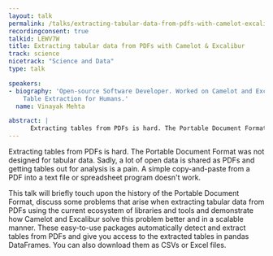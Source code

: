 ```yaml
---
layout: talk
permalink: /talks/extracting-tabular-data-from-pdfs-with-camelot-excalibur
recordingconsent: true
talkid: LEWV7W
title: Extracting tabular data from PDFs with Camelot & Excalibur
track: science
nicetrack: "Science and Data"
type: talk

speakers:
- biography: 'Open-source Software Developer. Worked on Camelot and Excalibur: PDF
    Table Extraction for Humans.'
  name: Vinayak Mehta

abstract: | 
      Extracting tables from PDFs is hard. The Portable Document Format was not designed for tabular data. Sadly, a lot of open data is shared as PDFs and getting tables out for analysis is a pain. Camelot and Excalibur can help you extract tabular data from PDFs very easily!
---
```


Extracting tables from PDFs is hard. The Portable Document Format was not designed for tabular data. Sadly, a lot of open data is shared as PDFs and getting tables out for analysis is a pain. A simple copy-and-paste from a PDF into a text file or spreadsheet program doesn't work.

This talk will briefly touch upon the history of the Portable Document Format, discuss some problems that arise when extracting tabular data from PDFs using the current ecosystem of libraries and tools and demonstrate how Camelot and Excalibur solve this problem better and in a scalable manner. These easy-to-use packages automatically detect and extract tables from PDFs and give you access to the extracted tables in pandas DataFrames. You can also download them as CSVs or Excel files.
